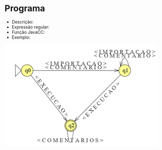 # Programa

- Descrição: 
- Expressão regular:
- Função JavaCC: 
- Exemplo:

![automatoPrograma](./imagens/programa.png)